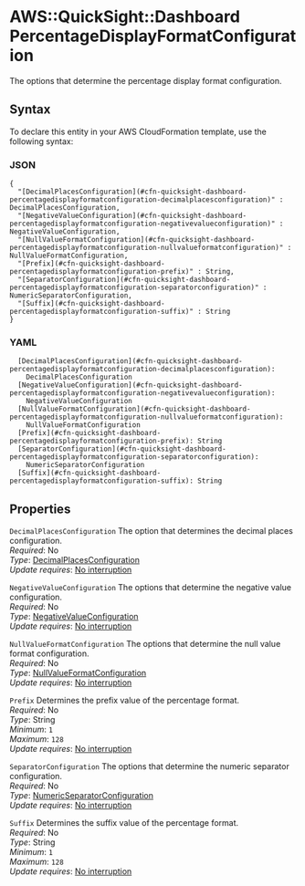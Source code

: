 # AWS::QuickSight::Dashboard PercentageDisplayFormatConfiguration<a name="aws-properties-quicksight-dashboard-percentagedisplayformatconfiguration"></a>

The options that determine the percentage display format configuration\.

## Syntax<a name="aws-properties-quicksight-dashboard-percentagedisplayformatconfiguration-syntax"></a>

To declare this entity in your AWS CloudFormation template, use the following syntax:

### JSON<a name="aws-properties-quicksight-dashboard-percentagedisplayformatconfiguration-syntax.json"></a>

```
{
  "[DecimalPlacesConfiguration](#cfn-quicksight-dashboard-percentagedisplayformatconfiguration-decimalplacesconfiguration)" : DecimalPlacesConfiguration,
  "[NegativeValueConfiguration](#cfn-quicksight-dashboard-percentagedisplayformatconfiguration-negativevalueconfiguration)" : NegativeValueConfiguration,
  "[NullValueFormatConfiguration](#cfn-quicksight-dashboard-percentagedisplayformatconfiguration-nullvalueformatconfiguration)" : NullValueFormatConfiguration,
  "[Prefix](#cfn-quicksight-dashboard-percentagedisplayformatconfiguration-prefix)" : String,
  "[SeparatorConfiguration](#cfn-quicksight-dashboard-percentagedisplayformatconfiguration-separatorconfiguration)" : NumericSeparatorConfiguration,
  "[Suffix](#cfn-quicksight-dashboard-percentagedisplayformatconfiguration-suffix)" : String
}
```

### YAML<a name="aws-properties-quicksight-dashboard-percentagedisplayformatconfiguration-syntax.yaml"></a>

```
  [DecimalPlacesConfiguration](#cfn-quicksight-dashboard-percentagedisplayformatconfiguration-decimalplacesconfiguration):
    DecimalPlacesConfiguration
  [NegativeValueConfiguration](#cfn-quicksight-dashboard-percentagedisplayformatconfiguration-negativevalueconfiguration):
    NegativeValueConfiguration
  [NullValueFormatConfiguration](#cfn-quicksight-dashboard-percentagedisplayformatconfiguration-nullvalueformatconfiguration):
    NullValueFormatConfiguration
  [Prefix](#cfn-quicksight-dashboard-percentagedisplayformatconfiguration-prefix): String
  [SeparatorConfiguration](#cfn-quicksight-dashboard-percentagedisplayformatconfiguration-separatorconfiguration):
    NumericSeparatorConfiguration
  [Suffix](#cfn-quicksight-dashboard-percentagedisplayformatconfiguration-suffix): String
```

## Properties<a name="aws-properties-quicksight-dashboard-percentagedisplayformatconfiguration-properties"></a>

`DecimalPlacesConfiguration` <a name="cfn-quicksight-dashboard-percentagedisplayformatconfiguration-decimalplacesconfiguration"></a>
The option that determines the decimal places configuration\.  
_Required_: No  
_Type_: [DecimalPlacesConfiguration](aws-properties-quicksight-dashboard-decimalplacesconfiguration.md)  
_Update requires_: [No interruption](https://docs.aws.amazon.com/AWSCloudFormation/latest/UserGuide/using-cfn-updating-stacks-update-behaviors.html#update-no-interrupt)

`NegativeValueConfiguration` <a name="cfn-quicksight-dashboard-percentagedisplayformatconfiguration-negativevalueconfiguration"></a>
The options that determine the negative value configuration\.  
_Required_: No  
_Type_: [NegativeValueConfiguration](aws-properties-quicksight-dashboard-negativevalueconfiguration.md)  
_Update requires_: [No interruption](https://docs.aws.amazon.com/AWSCloudFormation/latest/UserGuide/using-cfn-updating-stacks-update-behaviors.html#update-no-interrupt)

`NullValueFormatConfiguration` <a name="cfn-quicksight-dashboard-percentagedisplayformatconfiguration-nullvalueformatconfiguration"></a>
The options that determine the null value format configuration\.  
_Required_: No  
_Type_: [NullValueFormatConfiguration](aws-properties-quicksight-dashboard-nullvalueformatconfiguration.md)  
_Update requires_: [No interruption](https://docs.aws.amazon.com/AWSCloudFormation/latest/UserGuide/using-cfn-updating-stacks-update-behaviors.html#update-no-interrupt)

`Prefix` <a name="cfn-quicksight-dashboard-percentagedisplayformatconfiguration-prefix"></a>
Determines the prefix value of the percentage format\.  
_Required_: No  
_Type_: String  
_Minimum_: `1`  
_Maximum_: `128`  
_Update requires_: [No interruption](https://docs.aws.amazon.com/AWSCloudFormation/latest/UserGuide/using-cfn-updating-stacks-update-behaviors.html#update-no-interrupt)

`SeparatorConfiguration` <a name="cfn-quicksight-dashboard-percentagedisplayformatconfiguration-separatorconfiguration"></a>
The options that determine the numeric separator configuration\.  
_Required_: No  
_Type_: [NumericSeparatorConfiguration](aws-properties-quicksight-dashboard-numericseparatorconfiguration.md)  
_Update requires_: [No interruption](https://docs.aws.amazon.com/AWSCloudFormation/latest/UserGuide/using-cfn-updating-stacks-update-behaviors.html#update-no-interrupt)

`Suffix` <a name="cfn-quicksight-dashboard-percentagedisplayformatconfiguration-suffix"></a>
Determines the suffix value of the percentage format\.  
_Required_: No  
_Type_: String  
_Minimum_: `1`  
_Maximum_: `128`  
_Update requires_: [No interruption](https://docs.aws.amazon.com/AWSCloudFormation/latest/UserGuide/using-cfn-updating-stacks-update-behaviors.html#update-no-interrupt)
